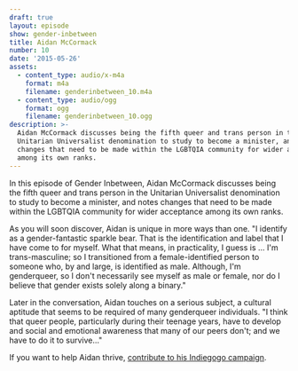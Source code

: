 ```yaml
---
draft: true
layout: episode
show: gender-inbetween
title: Aidan McCormack
number: 10
date: '2015-05-26'
assets:
  - content_type: audio/x-m4a
    format: m4a
    filename: genderinbetween_10.m4a
  - content_type: audio/ogg
    format: ogg
    filename: genderinbetween_10.ogg
description: >-
  Aidan McCormack discusses being the fifth queer and trans person in the
  Unitarian Universalist denomination to study to become a minister, and notes
  changes that need to be made within the LGBTQIA community for wider acceptance
  among its own ranks.
---
```

In this episode of Gender Inbetween, Aidan McCormack discusses being the fifth queer and trans person in the Unitarian Universalist denomination to study to become a minister, and notes changes that need to be made within the LGBTQIA community for wider acceptance among its own ranks.

As you will soon discover, Aidan is unique in more ways than one. "I identify as a gender-fantastic sparkle bear. That is the identification and label that I have come to for myself. What that means, in practicality, I guess is ... I'm trans-masculine; so I transitioned from a female-identified person to someone who, by and large, is identified as male. Although, I'm genderqueer, so I don't necessarily see myself as male or female, nor do I believe that gender exists solely along a binary."

Later in the conversation, Aidan touches on a serious subject, a cultural aptitude that seems to be required of many genderqueer individuals. "I think that queer people, particularly during their teenage years, have to develop and social and emotional awareness that many of our peers don't; and we have to do it to survive..."

If you want to help Aidan thrive, [contribute to his Indiegogo campaign](https://life.indiegogo.com/fundraisers/help-aidan-thrive).